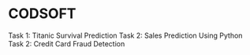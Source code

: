 # CODSOFT
Task 1: Titanic Survival Prediction
Task 2: Sales Prediction Using Python
Task 2: Credit Card Fraud Detection
